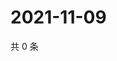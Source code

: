# 2021-11-09

共 0 条

<!-- BEGIN WEIBO -->
<!-- 最后更新时间 Tue Nov 09 2021 09:45:18 GMT+0800 (China Standard Time) -->

<!-- END WEIBO -->
